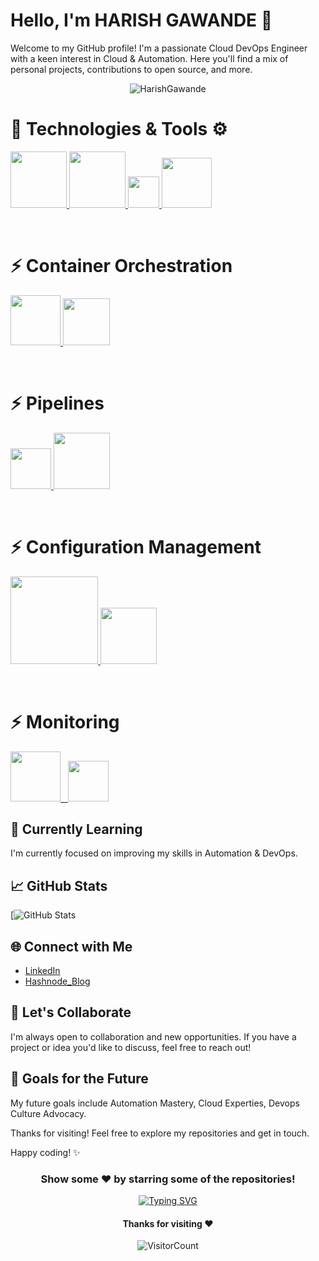 # Hello, I'm **HARISH GAWANDE** 👋

Welcome to my GitHub profile! I'm a passionate Cloud DevOps Engineer with a keen interest in Cloud & Automation. Here you'll find a mix of personal projects, contributions to open source, and more.

<p align="center"><img align="center" src="https://github-readme-streak-stats.herokuapp.com/?user=HarishGawande&theme=algolia" alt="HarishGawande" /></p>


# 🔧 Technologies & Tools ⚙️
<p float="left">
  <a href="https://www.linux.org/" target="_blanfalse" />
    <img src="https://www.vectorlogo.zone/logos/linux/linux-icon.svg"  height="90" />
  </a>
  <a href="https://pages.github.com/?(null)" target="_blank" >
   <img src="https://media.giphy.com/media/kH1DBkPNyZPOk0BxrM/giphy.gif" width="90" />
  </a>
  <a href="https://code.visualstudio.com/" target="_blank" >
    <img src="https://i.giphy.com/media/IdyAQJVN2kVPNUrojM/200.webp"  height="50" /> 
  </a>
   <a href="https://aws.amazon.com/" target="_blank" >
    <img src="https://raw.githubusercontent.com/itsksaurabh/itsksaurabh/master/assets/aws.gif"  height="80" />
  </a>
</p>
<br>

# :zap: Container Orchestration
<p float="left">
  <a href="https://www.docker.com/" target="_blank" >
    <img src="https://raw.githubusercontent.com/itsksaurabh/itsksaurabh/master/assets/docker.gif"  height="80" /> 
  </a>
  <a href="https://kubernetes.io/" target="_blank" >
    <img src="https://raw.githubusercontent.com/itsksaurabh/itsksaurabh/master/assets/k8s.gif"  height="75" />
  </a>
</p>
<br>

# :zap: Pipelines
<p float="left">
  <a href="https://docs.gitlab.com/ee/ci/" target="_blank" >
    <img src="https://raw.githubusercontent.com/itsksaurabh/itsksaurabh/master/assets/cicd.gif"  height="65" />
  </a>
  <a href="https://www.jenkins.io/" target="_blank" >
    <img src="https://raw.githubusercontent.com/DARK-art108/ItsRitesh/master/assets/ll.png" height="90" />
  </a>
</p>
<br>

# :zap: Configuration Management 
<p float="left">
  <a href="https://www.terraform.io/" target="_blank" >
    <img src="https://raw.githubusercontent.com/itsksaurabh/itsksaurabh/master/assets/terraform.gif" width="140" />
  </a>
  <a href="https://www.ansible.com/" target="_blank" >
    <img src="https://www.vectorlogo.zone/logos/ansible/ansible-icon.svg"  height="90" />
  </a>
</p>
<br>

# :zap: Monitoring
<p float="left">
  <a href="https://grafana.com/" target="_blank" >
    <img src="https://raw.githubusercontent.com/itsksaurabh/itsksaurabh/master/assets/grafana.gif" height="80" />&nbsp;&nbsp;
  </a>
  <a href="https://prometheus.io/" target="_blank" >
    <img src="https://raw.githubusercontent.com/itsksaurabh/itsksaurabh/master/assets/prometheus.gif" height="65" />
  </a>
 </p>

## 🌱 Currently Learning

I'm currently focused on improving my skills in Automation & DevOps.

## 📈 GitHub Stats

[![ GitHub Stats ](https://github.com/HarishGawande)

## 🌐 Connect with Me

- [ LinkedIn ](https://www.linkedin.com/in/harish-gawande-1211h09/)
- [ Hashnode_Blog ](https://harishgawande.hashnode.dev/?source=top_nav_blog_home)

## 🤝 Let's Collaborate

I'm always open to collaboration and new opportunities. If you have a project or idea you'd like to discuss, feel free to reach out!

## 🎯 Goals for the Future

My future goals include Automation Mastery, Cloud Experties, Devops Culture Advocacy.

Thanks for visiting! Feel free to explore my repositories and get in touch.

Happy coding! ✨

<div align="center">

### Show some ❤️ by starring some of the repositories!
<p align="center"><a href="https://git.io/typing-svg"><img src="https://readme-typing-svg.demolab.com?font=monoscope&weight=500&size=30&duration=2500&pause=800&color=60F74D&background=5A56FF00&center=true&vCenter=true&width=535&lines=Thanks%2C+You're+fantastic+%3A)" alt="Typing SVG" /></a></p>

#### Thanks for visiting :heart:
![VisitorCount](https://profile-counter.glitch.me/HarishGawande/count.svg)

<!---
HarishGawande/HarishGawande is a ✨ special ✨ repository because its `README.md` (this file) appears on your GitHub profile.
You can click the Preview link to take a look at your changes.
--->
